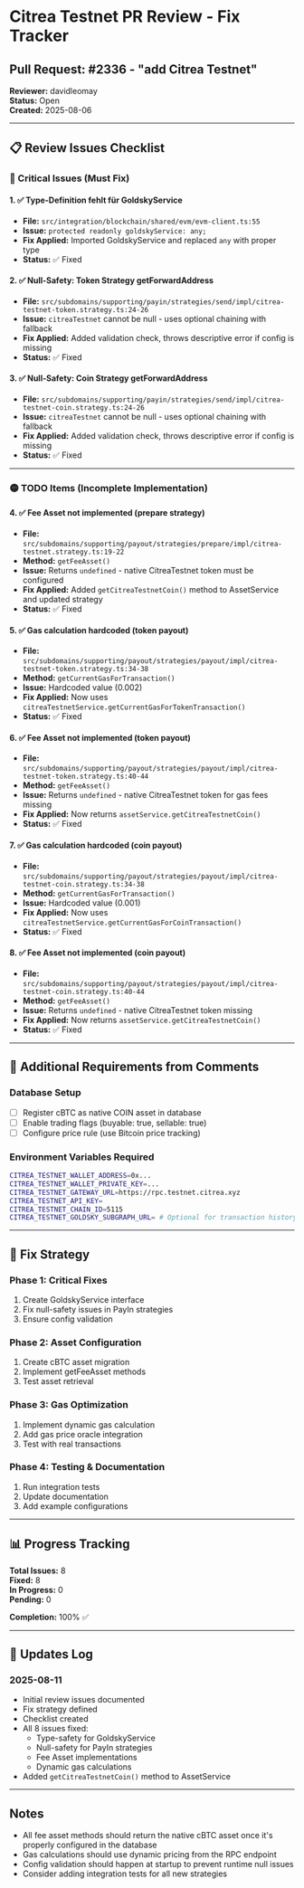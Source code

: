 # Citrea Testnet PR Review - Fix Tracker

## Pull Request: #2336 - "add Citrea Testnet"
**Reviewer:** davidleomay  
**Status:** Open  
**Created:** 2025-08-06  

---

## 📋 Review Issues Checklist

### 🔴 Critical Issues (Must Fix)

#### 1. ✅ Type-Definition fehlt für GoldskyService
- **File:** `src/integration/blockchain/shared/evm/evm-client.ts:55`
- **Issue:** `protected readonly goldskyService: any;`
- **Fix Applied:** Imported GoldskyService and replaced `any` with proper type
- **Status:** ✅ Fixed

#### 2. ✅ Null-Safety: Token Strategy getForwardAddress
- **File:** `src/subdomains/supporting/payin/strategies/send/impl/citrea-testnet-token.strategy.ts:24-26`
- **Issue:** `citreaTestnet` cannot be null - uses optional chaining with fallback
- **Fix Applied:** Added validation check, throws descriptive error if config is missing
- **Status:** ✅ Fixed

#### 3. ✅ Null-Safety: Coin Strategy getForwardAddress  
- **File:** `src/subdomains/supporting/payin/strategies/send/impl/citrea-testnet-coin.strategy.ts:24-26`
- **Issue:** `citreaTestnet` cannot be null - uses optional chaining with fallback
- **Fix Applied:** Added validation check, throws descriptive error if config is missing
- **Status:** ✅ Fixed

---

### 🟡 TODO Items (Incomplete Implementation)

#### 4. ✅ Fee Asset not implemented (prepare strategy)
- **File:** `src/subdomains/supporting/payout/strategies/prepare/impl/citrea-testnet.strategy.ts:19-22`
- **Method:** `getFeeAsset()`
- **Issue:** Returns `undefined` - native CitreaTestnet token must be configured
- **Fix Applied:** Added `getCitreaTestnetCoin()` method to AssetService and updated strategy
- **Status:** ✅ Fixed

#### 5. ✅ Gas calculation hardcoded (token payout)
- **File:** `src/subdomains/supporting/payout/strategies/payout/impl/citrea-testnet-token.strategy.ts:34-38`
- **Method:** `getCurrentGasForTransaction()`
- **Issue:** Hardcoded value (0.002) 
- **Fix Applied:** Now uses `citreaTestnetService.getCurrentGasForTokenTransaction()`
- **Status:** ✅ Fixed

#### 6. ✅ Fee Asset not implemented (token payout)
- **File:** `src/subdomains/supporting/payout/strategies/payout/impl/citrea-testnet-token.strategy.ts:40-44`
- **Method:** `getFeeAsset()`
- **Issue:** Returns `undefined` - native CitreaTestnet token for gas fees missing
- **Fix Applied:** Now returns `assetService.getCitreaTestnetCoin()`
- **Status:** ✅ Fixed

#### 7. ✅ Gas calculation hardcoded (coin payout)
- **File:** `src/subdomains/supporting/payout/strategies/payout/impl/citrea-testnet-coin.strategy.ts:34-38`
- **Method:** `getCurrentGasForTransaction()`
- **Issue:** Hardcoded value (0.001)
- **Fix Applied:** Now uses `citreaTestnetService.getCurrentGasForCoinTransaction()`
- **Status:** ✅ Fixed

#### 8. ✅ Fee Asset not implemented (coin payout)
- **File:** `src/subdomains/supporting/payout/strategies/payout/impl/citrea-testnet-coin.strategy.ts:40-44`
- **Method:** `getFeeAsset()`
- **Issue:** Returns `undefined` - native CitreaTestnet token missing
- **Fix Applied:** Now returns `assetService.getCitreaTestnetCoin()`
- **Status:** ✅ Fixed

---

## 📝 Additional Requirements from Comments

### Database Setup
- [ ] Register cBTC as native COIN asset in database
- [ ] Enable trading flags (buyable: true, sellable: true)
- [ ] Configure price rule (use Bitcoin price tracking)

### Environment Variables Required
```bash
CITREA_TESTNET_WALLET_ADDRESS=0x...
CITREA_TESTNET_WALLET_PRIVATE_KEY=...
CITREA_TESTNET_GATEWAY_URL=https://rpc.testnet.citrea.xyz
CITREA_TESTNET_API_KEY=
CITREA_TESTNET_CHAIN_ID=5115
CITREA_TESTNET_GOLDSKY_SUBGRAPH_URL= # Optional for transaction history
```

---

## 🎯 Fix Strategy

### Phase 1: Critical Fixes
1. Create GoldskyService interface
2. Fix null-safety issues in PayIn strategies
3. Ensure config validation

### Phase 2: Asset Configuration  
1. Create cBTC asset migration
2. Implement getFeeAsset methods
3. Test asset retrieval

### Phase 3: Gas Optimization
1. Implement dynamic gas calculation
2. Add gas price oracle integration
3. Test with real transactions

### Phase 4: Testing & Documentation
1. Run integration tests
2. Update documentation
3. Add example configurations

---

## 📊 Progress Tracking

**Total Issues:** 8  
**Fixed:** 8  
**In Progress:** 0  
**Pending:** 0  

**Completion:** 100% ✅

---

## 🔄 Updates Log

### 2025-08-11
- Initial review issues documented
- Fix strategy defined
- Checklist created
- All 8 issues fixed:
  - Type-safety for GoldskyService
  - Null-safety for PayIn strategies
  - Fee Asset implementations
  - Dynamic gas calculations
- Added `getCitreaTestnetCoin()` method to AssetService

---

## Notes

- All fee asset methods should return the native cBTC asset once it's properly configured in the database
- Gas calculations should use dynamic pricing from the RPC endpoint
- Config validation should happen at startup to prevent runtime null issues
- Consider adding integration tests for all new strategies